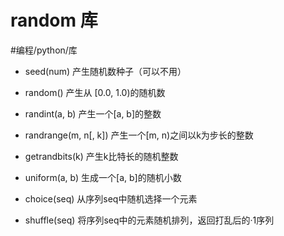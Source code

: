 # random 库
#编程/python/库

* seed(num)    产生随机数种子（可以不用）

* random()    产生从 [0.0, 1.0)的随机数
* randint(a, b)    产生一个[a, b]的整数
* randrange(m, n[, k])    产生一个[m, n)之间以k为步长的整数
* getrandbits(k)    产生k比特长的随机整数
* uniform(a, b)    生成一个[a, b]的随机小数

* choice(seq)    从序列seq中随机选择一个元素
* shuffle(seq)    将序列seq中的元素随机排列，返回打乱后的·1序列